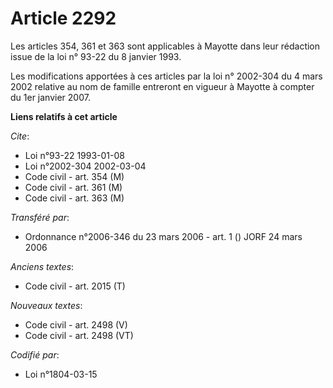 # Article 2292

Les articles 354, 361 et 363 sont applicables à Mayotte dans leur rédaction issue de la loi n° 93-22 du 8 janvier 1993.

Les modifications apportées à ces articles par la loi n° 2002-304 du 4 mars 2002 relative au nom de famille entreront en
vigueur à Mayotte à compter du 1er janvier 2007.

**Liens relatifs à cet article**

_Cite_:

  - Loi n°93-22 1993-01-08
  - Loi n°2002-304 2002-03-04
  - Code civil - art. 354 (M)
  - Code civil - art. 361 (M)
  - Code civil - art. 363 (M)

_Transféré par_:

  - Ordonnance n°2006-346 du 23 mars 2006 - art. 1 () JORF 24 mars 2006

_Anciens textes_:

  - Code civil - art. 2015 (T)

_Nouveaux textes_:

  - Code civil - art. 2498 (V)
  - Code civil - art. 2498 (VT)

_Codifié par_:

  - Loi n°1804-03-15
